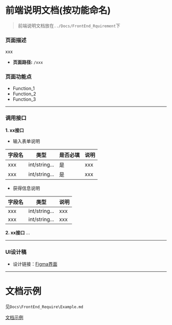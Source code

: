 # 前端说明文档(按功能命名)

> 前端说明文档放在`../Docs/FrontEnd_Rquirement`下

### 页面描述

xxx

- **页面路径:** `/xxx`

### 页面功能点

- Function_1
- Function_2
- Function_3

---

### 调用接口

**1. xx接口**

- 输入表单说明

| 字段名   | 类型   | 是否必填 | 说明       |
| -------- | ------ | -------- | ----- |
| xxx | int/string... | 是 | xxx |
| xxx | int/string... | 是 | xxx |

- 获得信息说明

| 字段名   | 类型   | 说明   |
| -------- | ------ | ----- |
| xxx | int/string... | xxx |
| xxx | int/string... | xxx |

**2. xx接口**
...

---

### UI设计稿
- 设计链接：[Figma界面](https://xxxxxx)

---

# 文档示例

见`Docs\FrontEnd_Require\Example.md`

[文档示例](../Docs/FrontEnd_Require/Example.md)